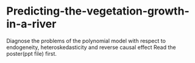 # Predicting-the-vegetation-growth-in-a-river
Diagnose the problems of the polynomial model with respect to endogeneity, heteroskedasticity and reverse causal effect
Read the poster(ppt file) first.
